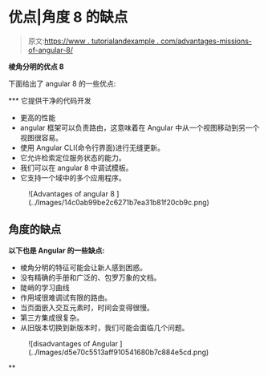 # 优点|角度 8 的缺点

> 原文:[https://www . tutorialandexample . com/advantages-missions-of-angular-8/](https://www.tutorialandexample.com/advantages-disadvantages-of-angular-8/)

**棱角分明的优点 8**

下面给出了 angular 8 的一些优点:

 ***   它提供干净的代码开发
*   更高的性能
*   angular 框架可以负责路由，这意味着在 Angular 中从一个视图移动到另一个视图很容易。
*   使用 Angular CLI(命令行界面)进行无缝更新。
*   它允许检索定位服务状态的能力。
*   我们可以在 angular 8 中调试模板。
*   它支持一个域中的多个应用程序。

<figure class="aligncenter">![Advantages of angular 8 ](../Images/14c0ab99be2c6271b7ea31b81f20cb9c.png)</figure>

## 角度的缺点

**以下也是 Angular 的一些缺点:**

*   棱角分明的特征可能会让新人感到困惑。
*   没有精确的手册和广泛的、包罗万象的文档。
*   陡峭的学习曲线
*   作用域很难调试有限的路由。
*   当页面嵌入交互元素时，时间会变得很慢。
*   第三方集成很复杂。
*   从旧版本切换到新版本时，我们可能会面临几个问题。

<figure class="aligncenter">![disadvantages of Angular ](../Images/d5e70c5513aff910541680b7c884e5cd.png)</figure>**